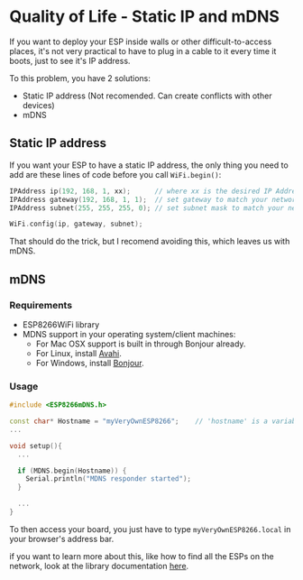 # Quality of Life - Static IP and mDNS

If you want to deploy your ESP inside walls or other difficult-to-access places, it's not very practical to have to plug in a cable to it every time it boots, just to see it's IP address.

To this problem, you have 2 solutions:
 * Static IP address (Not recomended. Can create conflicts with other devices)
 * mDNS

## Static IP address

If you want your ESP to have a static IP address, the only thing you need to add are these lines of code before you call <code>WiFi.begin()</code>:

```c++
IPAddress ip(192, 168, 1, xx);      // where xx is the desired IP Address
IPAddress gateway(192, 168, 1, 1);  // set gateway to match your network
IPAddress subnet(255, 255, 255, 0); // set subnet mask to match your network

WiFi.config(ip, gateway, subnet);
```

That should do the trick, but I recomend avoiding this, which leaves us with mDNS.

## mDNS

### Requirements

- ESP8266WiFi library
- MDNS support in your operating system/client machines:
  - For Mac OSX support is built in through Bonjour already.
  - For Linux, install [Avahi](http://avahi.org/).
  - For Windows, install [Bonjour](http://www.apple.com/support/bonjour/).

### Usage

```c++
#include <ESP8266mDNS.h>

const char* Hostname = "myVeryOwnESP8266";    // 'hostname' is a variable in a library, so we use 'Hostname' here.
...

void setup(){
  ...

  if (MDNS.begin(Hostname)) {
    Serial.println("MDNS responder started");
  }

  ...
}
```

To then access your board, you just have to type <code>myVeryOwnESP8266.local</code> in your browser's address bar.

if you want to learn more about this, like how to find all the ESPs on the network, look at the library documentation [here](https://github.com/esp8266/Arduino/tree/master/libraries/ESP8266mDNS).